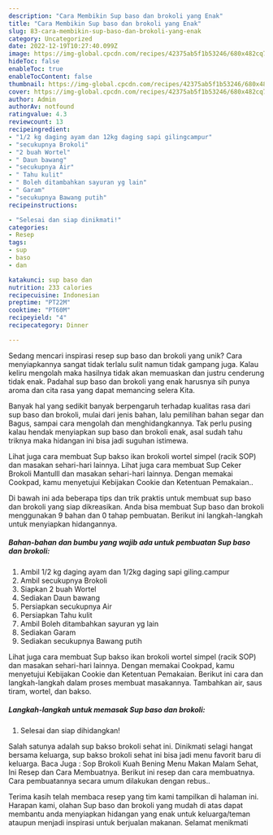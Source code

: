 ```yaml
---
description: "Cara Membikin Sup baso dan brokoli yang Enak"
title: "Cara Membikin Sup baso dan brokoli yang Enak"
slug: 83-cara-membikin-sup-baso-dan-brokoli-yang-enak
category: Uncategorized
date: 2022-12-19T10:27:40.099Z
image: https://img-global.cpcdn.com/recipes/42375ab5f1b53246/680x482cq70/sup-baso-dan-brokoli-foto-resep-utama.jpg
hideToc: false
enableToc: true
enableTocContent: false
thumbnail: https://img-global.cpcdn.com/recipes/42375ab5f1b53246/680x482cq70/sup-baso-dan-brokoli-foto-resep-utama.jpg
cover: https://img-global.cpcdn.com/recipes/42375ab5f1b53246/680x482cq70/sup-baso-dan-brokoli-foto-resep-utama.jpg
author: Admin
authorAv: notfound
ratingvalue: 4.3
reviewcount: 13
recipeingredient:
- "1/2 kg daging ayam dan 12kg daging sapi gilingcampur"
- "secukupnya Brokoli"
- "2 buah Wortel"
- " Daun bawang"
- "secukupnya Air"
- " Tahu kulit"
- " Boleh ditambahkan sayuran yg lain"
- " Garam"
- "secukupnya Bawang putih"
recipeinstructions:

- "Selesai dan siap dinikmati!"
categories:
- Resep
tags:
- sup
- baso
- dan

katakunci: sup baso dan 
nutrition: 233 calories
recipecuisine: Indonesian
preptime: "PT22M"
cooktime: "PT60M"
recipeyield: "4"
recipecategory: Dinner

---
```





Sedang mencari inspirasi resep sup baso dan brokoli yang unik? Cara menyiapkannya sangat tidak terlalu sulit namun tidak gampang juga. Kalau keliru mengolah maka hasilnya tidak akan memuaskan dan justru cenderung tidak enak. Padahal sup baso dan brokoli yang enak harusnya sih punya aroma dan cita rasa yang dapat memancing selera Kita.





Banyak hal yang sedikit banyak berpengaruh terhadap kualitas rasa dari sup baso dan brokoli, mulai dari jenis bahan, lalu pemilihan bahan segar dan Bagus, sampai cara mengolah dan menghidangkannya. Tak perlu pusing kalau hendak menyiapkan sup baso dan brokoli enak,      asal sudah tahu triknya maka hidangan ini bisa jadi suguhan istimewa.














Lihat juga cara membuat Sup bakso ikan brokoli wortel simpel (racik SOP) dan masakan sehari-hari lainnya. Lihat juga cara membuat Sup Ceker Brokoli Mantulll dan masakan sehari-hari lainnya. Dengan memakai Cookpad, kamu menyetujui Kebijakan Cookie dan Ketentuan Pemakaian..






Di bawah ini ada beberapa tips dan trik praktis untuk membuat sup baso dan brokoli yang siap dikreasikan. Anda bisa membuat Sup baso dan brokoli menggunakan 9 bahan dan 0 tahap pembuatan. Berikut ini langkah-langkah untuk menyiapkan hidangannya.

<!--inarticleads1-->

##### Bahan-bahan dan bumbu yang wajib ada untuk pembuatan Sup baso dan brokoli:

1. Ambil 1/2 kg daging ayam dan 1/2kg daging sapi giling.campur
1. Ambil secukupnya Brokoli
1. Siapkan 2 buah Wortel
1. Sediakan  Daun bawang
1. Persiapkan secukupnya Air
1. Persiapkan  Tahu kulit
1. Ambil  Boleh ditambahkan sayuran yg lain
1. Sediakan  Garam
1. Sediakan secukupnya Bawang putih


Lihat juga cara membuat Sup bakso ikan brokoli wortel simpel (racik SOP) dan masakan sehari-hari lainnya. Dengan memakai Cookpad, kamu menyetujui Kebijakan Cookie dan Ketentuan Pemakaian. Berikut ini cara dan langkah-langkah dalam proses membuat masakannya. Tambahkan air, saus tiram, wortel, dan bakso. 

<!--inarticleads2-->

##### Langkah-langkah untuk memasak Sup baso dan brokoli:


1. Selesai dan siap dihidangkan!

Salah satunya adalah sup bakso brokoli sehat ini. Dinikmati selagi hangat bersama keluarga, sup bakso brokoli sehat ini bisa jadi menu favorit baru di keluarga. Baca Juga : Sop Brokoli Kuah Bening Menu Makan Malam Sehat, Ini Resep dan Cara Membuatnya. Berikut ini resep dan cara membuatnya. Cara pembuatannya secara umum dilakukan dengan rebus.. 

Terima kasih telah membaca resep yang tim kami tampilkan di halaman ini. Harapan kami, olahan Sup baso dan brokoli yang mudah di atas dapat membantu anda menyiapkan hidangan yang enak untuk keluarga/teman ataupun menjadi inspirasi untuk berjualan makanan. Selamat menikmati
